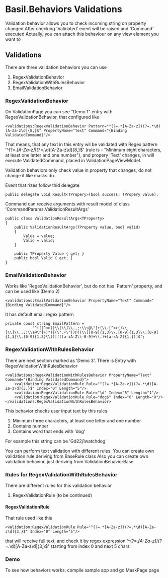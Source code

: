 # Basil.Behaviors Validations

Validation behavior allows you to check incoming string on property changed
After checking 'Validated' event will be raised and 'Command' executed
Actually, you can attach this behaviour on any view element you want to

## Validations
There are three validation behaviors you can use

1. RegexValidationBehavior
2. RegexValidationWithRulesBehavior
3. EmailValidationBehavior

### RegexValidationBehavior
On ValidationPage you can see "Demo 1" entry with RegexValidationBehavior, that configured like

```
<validations:RegexValidationBehavior Pattern="^(?=.*[A-Za-z])(?=.*\d)[A-Za-z\d]{8,}$" PropertyName="Text" Command="{Binding ValidatedCommand}"/>
```

That means, that any text in this entry wil be validated with Regex pattern '^(?=.*[A-Za-z])(?=.*\d)[A-Za-z\d]{8,}$'
(rule is - "Minimum eight characters, at least one letter and one number"), and propery 'Text' changes, in will execute ValidatedCommand,
placed in ValidationPageViewModel.

Validation behaviors only check value in property that changes, do not change it like masks do.

Event that rizes follow thid delegate

```
public delegate void Result<TPropery>(bool success, TPropery value);
```

Command can receive arguments with result model of class 'CommandParams.ValidationResultArgs'

```
public class ValidationResultArgs<TProperty>
{
    public ValidationResultArgs(TProperty value, bool valid)
    {
        Value = value;
        Valid = valid;
    }

    public TProperty Value { get; }
    public bool Valid { get; }
}
```

### EmailValidationBehavior
Works like 'RegexValidationBehavior', but do not has 'Pattern' property, and can be used like (Demo 2)

```
<validations:EmailValidationBehavior PropertyName="Text" Command="{Binding ValidatedCommand}"/>
```

It has default email regex pattern
```
private const string EmailPattern = 
            "^(([^<>()\\[\\]\\.,;:\\s@\"]+(\\.[^<>()\\[\\]\\.,;:\\s@\"]+)*)|(\".+\"))@((\\[[0-9]{1,3}\\.[0-9]{1,3}\\.[0-9]{1,3}\\.[0-9]{1,3}\\])|(([a-zA-Z\\-0-9]+\\.)+[a-zA-Z]{1,}))$";
```

### RegexValidationWithRulesBehavior
There are next section marked as 'Demo 3'. There is Entry with RegexValidationWithRulesBehavior

```
<validations:RegexValidationWithRulesBehavior PropertyName="Text" Command="{Binding ValidatedCommand}">
    <validation:RegexValidationRule Rule="^(?=.*[A-Za-z])(?=.*\d)[A-Za-z\d]{3,}$" Index="0" Length="5"/>
    <validation:RegexValidationRule Rule="\d" Index="5" Length="1"/>
    <validation:RegexValidationRule Rule="dog$" Index="6" Length="8"/>
</validations:RegexValidationWithRulesBehavior>
```

This behavior checks user input text by this rules

1. Minimum three characters, at least one letter and one number
2. Contains number
3. Contains word that ends with 'dog'

For example this string can be 'Gd22j1watchdog'

You can perform text validation with different rules.
You can create own validation rule deriving from BaseRule class
Also you can create own validation behavior, just deriving from ValidationBehaviorBase

### Rules for RegexValidationWithRulesBehavior
There are different rules for this validation behavior

1. RegexValidationRule
(to be continued)

#### RegexValidationRule
That rule used like this

```
<validation:RegexValidationRule Rule="^(?=.*[A-Za-z])(?=.*\d)[A-Za-z\d]{3,}$" Index="0" Length="5"/>
```

that will receive full text, and check it by regex expression '^(?=.*[A-Za-z])(?=.*\d)[A-Za-z\d]{3,}$' starting from index 0 and next 5 chars

### Demo
To see how behaviors works, compile sample app and go MaskPage page
